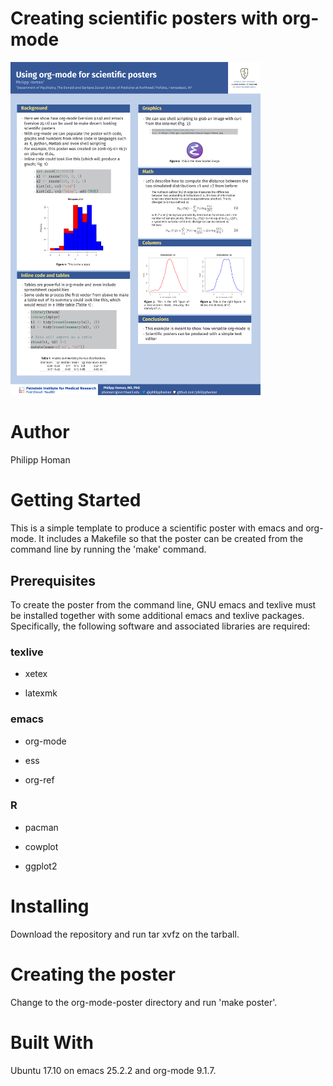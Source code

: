 
# Creating scientific posters with org-mode


<p align="center">

<img width=400 src="src/org-mode-poster_poster.png" /></p>


# Author

Philipp Homan <phoman1 at northwell dot edu>


# Getting Started

This is a simple template to produce a scientific poster with emacs and
org-mode. It includes a Makefile so that the poster can be created from
the command line by running the 'make' command.


## Prerequisites

To create the poster from the command line, GNU emacs and texlive must
be installed together with some additional emacs and texlive
packages. Specifically, the following software and associated libraries
are required:


### texlive

-   xetex

-   latexmk


### emacs

-   org-mode

-   ess

-   org-ref


### R

-   pacman

-   cowplot

-   ggplot2


# Installing

Download the repository and run tar xvfz on the tarball.


# Creating the poster

Change to the org-mode-poster directory and run 'make poster'.


# Built With

Ubuntu 17.10 on emacs
25.2.2 and org-mode
9.1.7.

